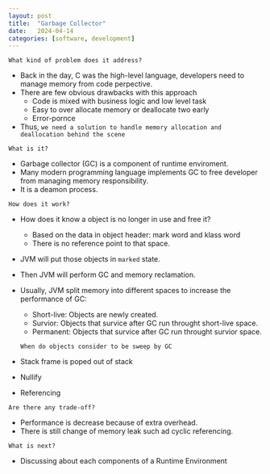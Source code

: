 ```yaml
---
layout: post
title:  "Garbage Collector"
date:   2024-04-14
categories: [software, development]
---
```


`What kind of problem does it address?`
- Back in the day, C was the high-level language, developers need to manage memory from code perpective.
- There are few obvious drawbacks with this approach
  - Code is mixed with business logic and low level task
  - Easy to over allocate memory or deallocate two early
  - Error-pornce
- Thus, `we need a solution to handle memory allocation and deallocation behind the scene`

`What is it?`
- Garbage collector (GC) is a component of runtime enviroment. 
- Many modern programming language implements GC to free developer from managing memory responsibility.
- It is a deamon process.

`How does it work?`
- How does it know a object is no longer in use and free it?
  - Based on the data in object header: mark word and klass word
  - There is no reference point to that space.
- JVM will put those objects in `marked` state.
- Then JVM will perform GC and memory reclamation.
- Usually, JVM split memory into different spaces to increase the performance of GC:
  - Short-live: Objects are newly created.
  - Survior: Objects that survice after GC run throught short-live space.
  - Permanent: Objects that survice after GC run throught survior space.

  `When do objects consider to be sweep by GC`
- Stack frame is poped out of stack
- Nullify
- Referencing

`Are there any trade-off?`
- Performance is decrease because of extra overhead.
- There is still change of memory leak such ad cyclic referencing.

`What is next?`
- Discussing about each components of a Runtime Environment
